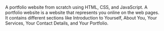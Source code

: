 A portfolio website from scratch using HTML, CSS, and JavaScript. A portfolio website is a website that represents you online on the web pages. It contains different sections like Introduction to Yourself, About You, Your Services, Your Contact Details, and Your Portfolio.

